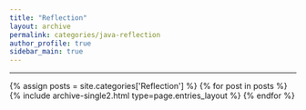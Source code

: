 ```yaml
---
title: "Reflection"
layout: archive
permalink: categories/java-reflection
author_profile: true
sidebar_main: true
---
```


<!-- 공백이 포함되어 있는 카테고리 이름의 경우 site.categories.['a b c'] 이런식으로! -->

***

{% assign posts = site.categories['Reflection'] %}
{% for post in posts %} {% include archive-single2.html type=page.entries_layout %} {% endfor %}
